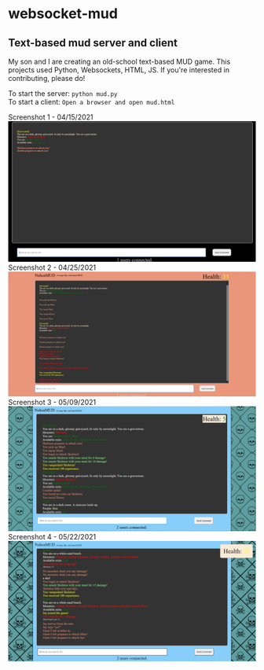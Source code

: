 # websocket-mud
## Text-based mud server and client

My son and I are creating an old-school text-based MUD game.  This projects used Python, Websockets, HTML, JS.  If you're interested in contributing, please do!

To start the server: `python mud.py`\
To start a client: `Open a browser and open mud.html`

Screenshot 1 - 04/15/2021\
![Alt text](game_example.png?raw=true "Screenshot 1 - 04/15/2021")
\
Screenshot 2 - 04/25/2021\
![Alt text](game_example_04_25_21.png?raw=true "Screenshot 2 - 04/25/2021")
\
Screenshot 3 - 05/09/2021\
![Alt text](game_example_05_09_21.png?raw=true "Screenshot 3 - 05/09/2021")
\
Screenshot 4 - 05/22/2021\
![Alt text](game_example_05_22_21.png?raw=true "Screenshot 4 - 05/22/2021")

